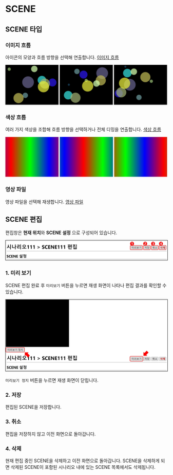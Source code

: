 # SCENE 

## SCENE 타입

### 이미지 흐름
아이콘의 모양과 흐름 방향을 선택해 연출합니다. [이미지 흐름](./icon.md)

<img src="../start/img/icon/circleDiagonal.jpg" width="1000"/>

### 색상 흐름
여러 가지 색상을 조합해 흐름 방향을 선택하거나 전체 디밍을 연출합니다. [색상 흐름](./gradient.md)

<img src="../start/img/gradient/gradientRight.jpg" width="1000"/>

### 영상 파일
영상 파일을 선택해 재생합니다. [영상 파일](./video.md)

## SCENE 편집
편집창은 **현재 위치**와 **SCENE 설정** 으로 구성되어 있습니다.

<img src="./img/scene/sceneEditor.jpg" style="border: 1px solid"/>

### 1. 미리 보기
SCENE 편집 완료 후 `미리보기` 버튼을 누르면 재생 화면이 나타나 편집 결과를 확인할 수 있습니다.

<img src="./img/scene/previewScene.jpg" style="border: 1px solid"/>

`미리보기 정지` 버튼을 누르면 재생 화면이 닫힙니다.

### 2. 저장
편집된 SCENE을 저장합니다.

### 3. 취소
편집을 저장하지 않고 이전 화면으로 돌아갑니다.

### 4. 삭제
현재 편집 중인 SCENE을 삭제하고 이전 화면으로 돌아갑니다.
SCENE을 삭제하게 되면 삭제된 SCENE이 포함된 시나리오 내에 있는 SCENE 목록에서도 삭제됩니다.
